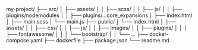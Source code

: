 my-project/
├── src/
│   ├── assets/
│   │   ├── scss/
│   │   ├── js/
│   │   ├── plugins/nodemodules
│   │   ├── plugins/...core_expansions
│   ├── index.html
│   ├── main.scss
│   └── main.js
├── public/
│   └── index.html
│   ├── assets/
│   │   ├── css/
│   │   ├── js/
│   │   ├── images/
│   │   ├── plugins/
│   │   │   ├── fontawesome/
│   │   │   └── bootstrap/
│   │   └── ...
├── docker-compose.yaml
├── dockerfile
├── package.json
└── readme.md
